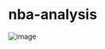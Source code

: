 # nba-analysis

![image](https://github.com/Pitsco/nba-analysis/assets/45215873/f763f0e5-66c8-4784-b8fb-1560c3c00a5e)
